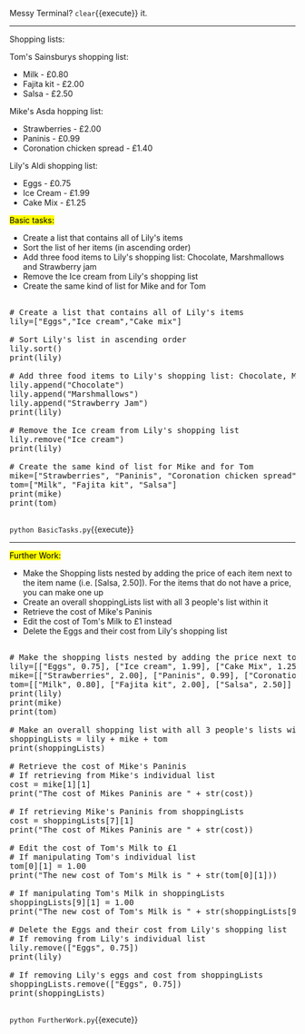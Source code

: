 Messy Terminal? `clear`{{execute}} it.
<hr>

Shopping lists:

Tom's Sainsburys shopping list:
- Milk - £0.80
- Fajita kit - £2.00
- Salsa - £2.50

Mike's Asda hopping list:
- Strawberries - £2.00
- Paninis - £0.99
- Coronation chicken spread - £1.40

Lily's Aldi shopping list:
- Eggs - £0.75
- Ice Cream - £1.99
- Cake Mix - £1.25

<mark>Basic tasks:</mark> 

- Create a list that contains all of Lily's items 
- Sort the list of her items (in ascending order)
- Add three food items to Lily's shopping list: Chocolate, Marshmallows and Strawberry jam
- Remove the Ice cream from Lily's shopping list 
- Create the same kind of list for Mike and for Tom

<pre class="file" data-filename="BasicTasks.py" data-target="replace">

# Create a list that contains all of Lily's items
lily=["Eggs","Ice cream","Cake mix"]

# Sort Lily's list in ascending order
lily.sort()
print(lily)

# Add three food items to Lily's shopping list: Chocolate, Marshmallows and Strawberry Jam
lily.append("Chocolate")
lily.append("Marshmallows")
lily.append("Strawberry Jam")
print(lily)

# Remove the Ice cream from Lily's shopping list
lily.remove("Ice cream")
print(lily)

# Create the same kind of list for Mike and for Tom
mike=["Strawberries", "Paninis", "Coronation chicken spread"]
tom=["Milk", "Fajita kit", "Salsa"]
print(mike)
print(tom)

</pre>

`python BasicTasks.py`{{execute}}

<hr>

<mark>Further Work:</mark>

- Make the Shopping lists nested by adding the price of each item next to the item name (i.e. [Salsa, 2.50]). For the items that do not have a price, you can make one up
- Create an overall shoppingLists list with all 3 people's list within it
- Retrieve the cost of Mike's Paninis
- Edit the cost of Tom's Milk to £1 instead
- Delete the Eggs and their cost from Lily's shopping list

<pre class="file" data-filename="FurtherWork.py" data-target="replace">

# Make the shopping lists nested by adding the price next to the item name
lily=[["Eggs", 0.75], ["Ice cream", 1.99], ["Cake Mix", 1.25], ["Chocolate", 1.00], ["Marshmallows", 0.50], ["Strawberry Jam", 1.20]]
mike=[["Strawberries", 2.00], ["Paninis", 0.99], ["Coronation chicken spread", 1.40]]
tom=[["Milk", 0.80], ["Fajita kit", 2.00], ["Salsa", 2.50]]
print(lily)
print(mike)
print(tom)

# Make an overall shopping list with all 3 people's lists within it
shoppingLists = lily + mike + tom
print(shoppingLists)

# Retrieve the cost of Mike's Paninis
# If retrieving from Mike's individual list
cost = mike[1][1]
print("The cost of Mikes Paninis are " + str(cost))
 
# If retrieving Mike's Paninis from shoppingLists
cost = shoppingLists[7][1]
print("The cost of Mikes Paninis are " + str(cost))

# Edit the cost of Tom's Milk to £1
# If manipulating Tom's individual list
tom[0][1] = 1.00
print("The new cost of Tom's Milk is " + str(tom[0][1]))

# If manipulating Tom's Milk in shoppingLists
shoppingLists[9][1] = 1.00
print("The new cost of Tom's Milk is " + str(shoppingLists[9][1]))

# Delete the Eggs and their cost from Lily's shopping list
# If removing from Lily's individual list
lily.remove(["Eggs", 0.75])
print(lily)

# If removing Lily's eggs and cost from shoppingLists
shoppingLists.remove(["Eggs", 0.75])
print(shoppingLists)

</pre>

`python FurtherWork.py`{{execute}}